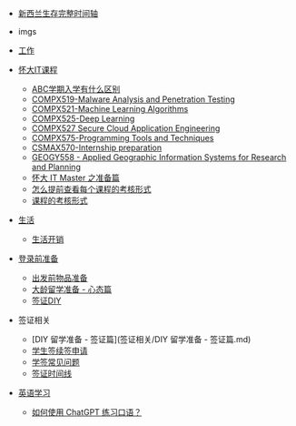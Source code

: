 <!-- docs/_sidebar.md -->
* [新西兰生存完整时间轴](%E6%96%B0%E8%A5%BF%E5%85%B0%E7%94%9F%E5%AD%98%E5%AE%8C%E6%95%B4%E6%97%B6%E9%97%B4%E8%BD%B4.md)

* imgs
* [工作](%E5%B7%A5%E4%BD%9C/README.md)
* [怀大IT课程](%E6%80%80%E5%A4%A7IT%E8%AF%BE%E7%A8%8B/README.md)
  * [ABC学期入学有什么区别](%E6%80%80%E5%A4%A7IT%E8%AF%BE%E7%A8%8B/ABC%E5%AD%A6%E6%9C%9F%E5%85%A5%E5%AD%A6%E6%9C%89%E4%BB%80%E4%B9%88%E5%8C%BA%E5%88%AB.md)
  * [COMPX519-Malware Analysis and Penetration Testing](%E6%80%80%E5%A4%A7IT%E8%AF%BE%E7%A8%8B/COMPX519-Malware%20Analysis%20and%20Penetration%20Testing.md)
  * [COMPX521-Machine Learning Algorithms](%E6%80%80%E5%A4%A7IT%E8%AF%BE%E7%A8%8B/COMPX521-Machine%20Learning%20Algorithms.md)
  * [COMPX525-Deep Learning](%E6%80%80%E5%A4%A7IT%E8%AF%BE%E7%A8%8B/COMPX525-Deep%20Learning.md)
  * [COMPX527 Secure Cloud Application Engineering](%E6%80%80%E5%A4%A7IT%E8%AF%BE%E7%A8%8B/COMPX527-Secure%20Cloud%20Application%20Engineering.md)
  * [COMPX575-Programming Tools and Techniques](%E6%80%80%E5%A4%A7IT%E8%AF%BE%E7%A8%8B/COMPX575-Programming%20Tools%20and%20Techniques.md)
  * [CSMAX570-Internship preparation](%E6%80%80%E5%A4%A7IT%E8%AF%BE%E7%A8%8B/CSMAX570-Internship%20preparation.md)
  * [GEOGY558 - Applied Geographic Information Systems for Research and Planning](%E6%80%80%E5%A4%A7IT%E8%AF%BE%E7%A8%8B/GEOGY558-Applied%20Geographic%20Information%20Systems%20for%20Research%20and%20Planning.md)
  * [怀大 IT Master 之准备篇](%E6%80%80%E5%A4%A7IT%E8%AF%BE%E7%A8%8B/%E6%80%80%E5%A4%A7IT%20Master%E4%B9%8B%E5%87%86%E5%A4%87%E7%AF%87.md)
  * [怎么提前查看每个课程的考核形式](%E6%80%80%E5%A4%A7IT%E8%AF%BE%E7%A8%8B/%E6%80%8E%E4%B9%88%E6%8F%90%E5%89%8D%E6%9F%A5%E7%9C%8B%E6%AF%8F%E4%B8%AA%E8%AF%BE%E7%A8%8B%E7%9A%84%E8%80%83%E6%A0%B8%E5%BD%A2%E5%8A%BF.md)
  * [课程的考核形式](%E6%80%80%E5%A4%A7IT%E8%AF%BE%E7%A8%8B/%E8%AF%BE%E7%A8%8B%E7%9A%84%E8%80%83%E6%A0%B8%E5%BD%A2%E5%8A%BF.md)
* [生活](%E7%94%9F%E6%B4%BB/README.md)
  * [生活开销](%E7%94%9F%E6%B4%BB/%E7%94%9F%E6%B4%BB%E5%BC%80%E9%94%80.md)
* [登录前准备](%E7%99%BB%E5%BD%95%E5%89%8D%E5%87%86%E5%A4%87/README.md)
  * [出发前物品准备](%E7%99%BB%E5%BD%95%E5%89%8D%E5%87%86%E5%A4%87/%E5%87%BA%E5%8F%91%E5%89%8D%E7%89%A9%E5%93%81%E5%87%86%E5%A4%87.md)
  * [大龄留学准备 - 心态篇](%E7%99%BB%E5%BD%95%E5%89%8D%E5%87%86%E5%A4%87/%E5%A4%A7%E9%BE%84%E7%95%99%E5%AD%A6%E5%87%86%E5%A4%87%20-%20%E5%BF%83%E6%80%81%E7%AF%87.md)
  * [签证DIY](%E7%99%BB%E5%BD%95%E5%89%8D%E5%87%86%E5%A4%87/%E7%AD%BE%E8%AF%81DIY.md)
* 签证相关
  * [DIY 留学准备 - 签证篇](签证相关/DIY 留学准备 - 签证篇.md)
  * [学生签续签申请](签证相关/学生签续签申请.md)
  * [学签常见问题](签证相关/学签常见问题.md)
  * [签证时间线](签证相关/签证时间线.md)
* [英语学习](%E8%8B%B1%E8%AF%AD%E5%AD%A6%E4%B9%A0/README.md)
  * [如何使用 ChatGPT 练习口语？](%E8%8B%B1%E8%AF%AD%E5%AD%A6%E4%B9%A0/%E5%A6%82%E4%BD%95%E4%BD%BF%E7%94%A8%20ChatGPT%20%E7%BB%83%E4%B9%A0%E5%8F%A3%E8%AF%AD.md)
